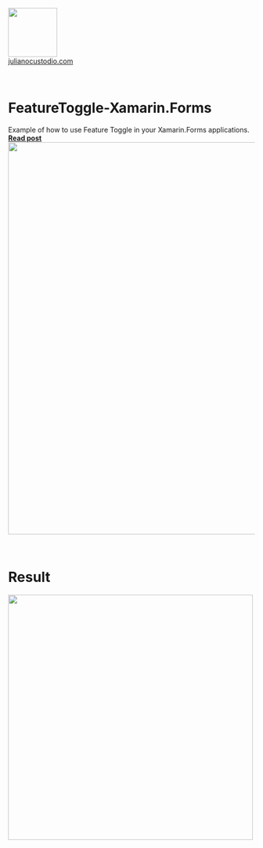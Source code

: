   <a href="http://julianocustodio.com" target="_blank"><image width="100px" src="https://julianocustodiosite.files.wordpress.com/2017/02/cropped-logojuliano.png?w=300&h=300&crop=1"/></a>
 <br/><a href="http://julianocustodio.com">julianocustodio.com</a>

 
<br/>


# FeatureToggle-Xamarin.Forms
Example of how to use Feature Toggle in your Xamarin.Forms applications. 
<a href="https://julianocustodio.com/feature-toggle/" target="_blank"><b> Read post</b></a></br> 
<a href="https://julianocustodio.com/feature-toggle/">
<image width="800px" src="https://julianocustodiosite.files.wordpress.com/2019/07/featuretoggle.png?w=1462"/></a>

<br/>


# Result
<p>
  <image height="500px"src="https://julianocustodiosite.files.wordpress.com/2019/07/ezgif.com-gif-maker.gif?w=400&h=633"/><br>  
</p>


